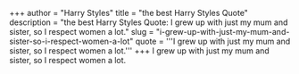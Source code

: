 +++
author = "Harry Styles"
title = "the best Harry Styles Quote"
description = "the best Harry Styles Quote: I grew up with just my mum and sister, so I respect women a lot."
slug = "i-grew-up-with-just-my-mum-and-sister-so-i-respect-women-a-lot"
quote = '''I grew up with just my mum and sister, so I respect women a lot.'''
+++
I grew up with just my mum and sister, so I respect women a lot.
